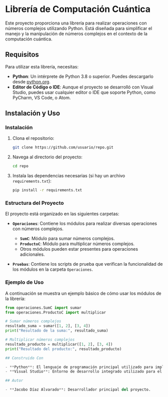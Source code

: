 # Librería de Computación Cuántica

Este proyecto proporciona una librería para realizar operaciones con números complejos utilizando Python. Está diseñada para simplificar el manejo y la manipulación de números complejos en el contexto de la computación cuántica.

## Requisitos

Para utilizar esta librería, necesitas:

- **Python**: Un intérprete de Python 3.8 o superior. Puedes descargarlo desde [python.org](https://www.python.org/).
- **Editor de Código o IDE**: Aunque el proyecto se desarrolló con Visual Studio, puedes usar cualquier editor o IDE que soporte Python, como PyCharm, VS Code, o Atom.



## Instalación y Uso

### Instalación

1. Clona el repositorio:
    ```bash
    git clone https://github.com/usuario/repo.git
    ```

2. Navega al directorio del proyecto:
    ```bash
    cd repo
    ```

3. Instala las dependencias necesarias (si hay un archivo `requirements.txt`):
    ```bash
    pip install -r requirements.txt
    ```

### Estructura del Proyecto

El proyecto está organizado en las siguientes carpetas:

- **`Operaciones`**: Contiene los módulos para realizar diversas operaciones con números complejos.
  - **`SumC`**: Módulo para sumar números complejos.
  - **`ProductoC`**: Módulo para multiplicar números complejos.
  - Otros módulos pueden estar presentes para operaciones adicionales.

- **`Pruebas`**: Contiene los scripts de prueba que verifican la funcionalidad de los módulos en la carpeta `Operaciones`.

### Ejemplo de Uso

A continuación se muestra un ejemplo básico de cómo usar los módulos de la librería:

```python
from operaciones.SumC import sumar
from operaciones.ProductoC import multiplicar

# Sumar números complejos
resultado_suma = sumar([1, 2], [3, 4])
print("Resultado de la suma:", resultado_suma)

# Multiplicar números complejos
resultado_producto = multiplicar([1, 2], [3, 4])
print("Resultado del producto:", resultado_producto)

## Construido Con

- **Python**: El lenguaje de programación principal utilizado para implementar la lógica de la librería.
- **Visual Studio**: Entorno de desarrollo integrado utilizado para el desarrollo del proyecto. También se puede utilizar cualquier otro editor de código compatible con Python.

## Autor

- **Jacobo Díaz Alvarado**: Desarrollador principal del proyecto.

